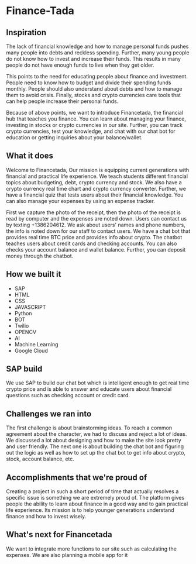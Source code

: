 # Finance-Tada

## Inspiration
The lack of financial knowledge and how to manage personal funds pushes many people into debts and reckless spending. Further, many young people do not know how to invest and increase their funds. This results in many people do not have enough funds to live when they get older. 

This points to the need for educating people about finance and investment. People need to know how to budget and divide their spending funds monthly. People should also understand about debts and how to manage them to avoid crisis. Finally, stocks and crypto currencies care tools that can help people increase their personal funds. 

Because of above points, we want to introduce Financetada, the financial hub that teaches you finance. You can learn about managing your finance, investing in stocks or crypto currencies in our site. Further, you can track crypto currencies, test your knowledge, and chat with our chat bot for education or getting inquiries about your balance/wallet. 

## What it does
Welcome to Financetada, Our mission is equipping current generations with financial and practical life experience. We teach students different financial topics about budgeting, debt, crypto currency and stock. We also have a crypto currency real time chart and crypto currency converter. 
Further, we have a financial quiz that tests users about their financial knowledge. You can also manage your expenses by using an expense tracker.

First we capture the photo of the receipt, then the photo of the receipt is read by computer and the expenses are noted down. Users can contact us by texting +1386204612. 
We ask about users' names and phone numbers, the info is noted down for our staff to contact users. We have a chat bot that provides real time BTC price and provides info about crypto. The chatbot teaches users about credit cards and checking accounts. You can also checks your account balance and wallet balance. Further, you can deposit money through the chatbot.

## How we built it
- SAP
- HTML
- CSS
- JAVASCRIPT
- Python
- BOT
- Twilio
- OPENCV
- AI
- Machine Learning
- Google Cloud

## SAP build
We use SAP to build our chat bot which is intelligent enough to get real time crypto price and is able to answer and educate users about financial questions such as checking account or credit card. 

## Challenges we ran into
The first challenge is about brainstorming ideas. To reach a common agreement about the character, we had to discuss and reject a lot of ideas. We discussed a lot about designing and how to make the site look pretty and user friendly. The next one is about building the chat bot and figuring out the logic as well as how to set up the chat bot to get info about crypto, stock, account balance, etc.

## Accomplishments that we're proud of
Creating a project in such a short period of time that actually resolves a specific issue is something we are extremely proud of. The platform gives people the ability to learn about finance in a good way and to gain practical life experience. Its mission is to help younger generations understand finance and how to invest wisely.

## What's next for Financetada
We want to integrate more functions to our site such as calculating the expenses. We are also planning a mobile app for it
